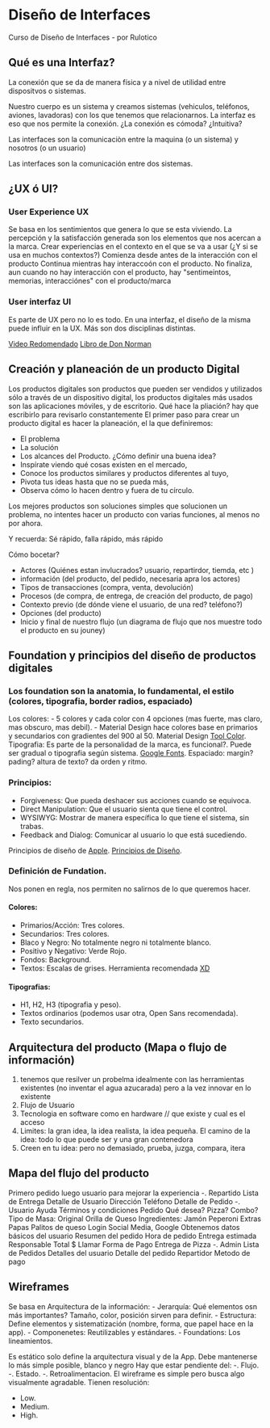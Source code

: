 # Diseño de Interfaces
Curso de Diseño de Interfaces - por Rulotico

## Qué es una Interfaz? 
La conexión que se da de manera física y a nivel de utilidad entre dispositvos o sistemas. 

Nuestro cuerpo es un sistema y creamos sistemas (vehiculos, teléfonos, aviones, lavadoras) con los que tenemos que relacionarnos. La interfaz es eso que nos permite la conexión. ¿La conexión es cómoda? ¿Intuitiva? 

Las interfaces son la comunicaciòn entre la maquina (o un sistema) y nosotros (o un usuario)

Las interfaces son la comunicación entre dos sistemas.

## ¿UX ó UI? 
### User Experience UX
Se basa en los sentimientos que genera lo que se esta viviendo. La percepción y la satisfacción generada son los elementos que nos acercan a la marca. Crear experiencias en el contexto en el que se va a usar (¿Y si se usa en muchos contextos?)
Comienza desde antes de la interacción con el producto 
Continua mientras hay interaccoón con el producto.
No finaliza, aun cuando no hay interacción con el producto, hay "sentimeintos, memorias, interacciónes" con el producto/marca

### User interfaz UI
Es parte de UX pero no lo es todo. En una interfaz, el diseño de la misma puede influir en la UX. Más son dos disciplinas distintas. 

[Video Redomendado](https://www.youtube.com/watch?v=Fbj1cXP-hns) 
[Libro de Don Norman](http://kowym.com/wp-content/uploads/2018/08/The-Design-of-Everyday-Things-Don-Norman.pdf)

## Creación y planeación de un producto Digital 
Los productos digitales son productos que pueden ser vendidos y utilizados sólo a través de un dispositivo digital, los productos digitales más usados son las aplicaciones móviles, y de escritorio.
Qué hace la pliación? hay que escribirlo para revisarlo constantemente 
El primer paso para crear un producto digital es hacer la planeación, el la que definiremos:
  - El problema
  - La solución
  - Los alcances del Producto.
¿Cómo definir una buena idea?
  - Inspírate viendo qué cosas existen en el mercado,
  - Conoce los productos similares y productos diferentes al tuyo,
  - Pivota tus ideas hasta que no se pueda más,
  - Observa cómo lo hacen dentro y fuera de tu círculo.

Los mejores productos son soluciones simples que solucionen un problema, no intentes hacer un producto con varias funciones, al menos no por ahora.

Y recuerda: Sé rápido, falla rápido, más rápido

Cómo bocetar? 
  - Actores (Quiénes estan invlucrados? usuario, repartirdor, tiemda, etc )
  - información (del producto, del pedido, necesaria apra los actores)
  - Tipos de transacciones (compra, venta, devolución)
  - Procesos (de compra, de entrega, de creación del producto, de pago)
  - Contexto previo (de dónde viene el usuario, de una red? teléfono?)
  - Opciones (del producto)
  - Inicio y final de nuestro flujo (un diagrama de flujo que nos muestre todo el producto en su jouney)
 
## Foundation y principios del diseño de productos digitales
### Los foundation son la anatomia, lo fundamental, el estilo (colores, tipografia, border radios, espaciado)
  Los colores:
    - 5 colores y cada color con 4 opciones (mas fuerte, mas claro, mas obscuro, mas debil).
    - Material Design hace colores base en primarios y secundarios con gradientes del 900 al 50.
    Material Design [Tool Color](https://material.io/resources/color/#!/?view.left=0&view.right=0).
  Tipografia:
    Es parte de la personalidad de la marca, es funcional?.
    Puede ser gradual o tipografia según sistema.
    [Google Fonts](https://fonts.google.com/).
  Espaciado:
    margin? pading? altura de texto? da orden y ritmo.
### Principios:
  - Forgiveness: Que pueda deshacer sus acciones cuando se equivoca.
  - Direct Manipulation: Que el usuario sienta que tiene el control.
  - WYSIWYG: Mostrar de manera específica lo que tiene el sistema, sin trabas.
  - Feedback and Dialog: Comunicar al usuario lo que está sucediendo.

Principios de diseño de [Apple](https://developer.apple.com/design/human-interface-guidelines/).
[Principios de Diseño](https://principles.design/).


### Definición de Fundation.
Nos ponen en regla, nos permiten no salirnos de lo que queremos hacer.
#### Colores: 
  - Primarios/Acción:
  Tres colores.
  - Secundarios:
  Tres colores.
  - Blaco y Negro:
  No totalmente negro ni totalmente blanco.
  - Positivo y Negativo:
  Verde Rojo.
  - Fondos:
  Background.
  - Textos:
  Escalas de grises.
Herramienta recomendada [XD](https://www.adobe.com/products/xd.html)
#### Tipografias: 
  - H1, H2, H3 (tipografia y peso).
  - Textos ordinarios (podemos usar otra, Open Sans recomendada).
  - Texto secundarios.

## Arquitectura del producto (Mapa o flujo de información)
  1. tenemos que resilver un probelma 
  idealmente con las herramientas existentes (no inventar el agua azucarada)
  pero a la vez innovar en lo existente
  2. Flujo de Usuario
  3. Tecnologia en software como en hardware // que existe y cual es el acceso
  4. Limites: la gran idea, la idea realista, la idea pequeña. 
    El camino de la idea: todo lo que puede ser y una gran contenedora
  5. Creen en tu idea: pero no demasiado, prueba, juzga, compara, itera

## Mapa del flujo del producto
Primero pedido luego usuario para mejorar la experiencia
  -. Repartido
    Lista de Entrega
      Detalle de Usuario
        Dirección 
        Teléfono
      Detalle de Pedido 
  -. Usuario
    Ayuda
    Términos y condiciones
    Pedido
      Qué desea? 
        Pizza? 
        Combo?
      Tipo de Masa: 
        Original 
        Orilla de Queso
      Ingredientes:
        Jamón
        Peperoni
      Extras
        Papas
        Palitos de queso
      Login
        Social Media, Google 
        Obtenemos datos básicos del usuario
      Resumen del pedido
        Hora de pedido 
        Entrega estimada
        Responsable
        Total $
        Llamar
      Forma de Pago
      Entrega de Pizza
  -. Admin
    Lista de Pedidos
      Detalles del usuario
      Detalle del pedido 
      Repartidor
      Metodo de pago

## Wireframes
  Se basa en Arquitectura de la información:
    - Jerarquía:
      Qué elementos osn más importantes? Tamaño, color, posición sirven para definir.
    - Estructura:
      Define elementos y sistematización (nombre, forma, que papel hace en la app).
    - Componenetes:
      Reutilizables y estándares.
    - Foundations:
      Los lineamientos.

Es estático solo define la arquitectura visual y de la App. Debe mantenerse lo más simple posible, blanco y negro
Hay que estar pendiente del: 
  -. Flujo.
  -. Estado.
  -. Retroalimentacion.
El wireframe es simple pero busca algo visualmente agradable.
Tienen resolución:
  - Low.
  - Medium.
  - High.



















